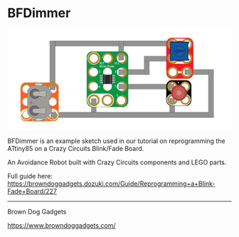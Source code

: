 # BFDimmer

![BFDimmer](Images/bfdimmer-circuit.png)

BFDimmer is an example sketch used in our tutorial on reprogramming the ATtiny85 on a Crazy Circuits Blink/Fade Board.

An Avoidance Robot built with Crazy Circuits components and LEGO parts.

Full guide here: https://browndoggadgets.dozuki.com/Guide/Reprogramming+a+Blink-Fade+Board/227


---

Brown Dog Gadgets

https://www.browndoggadgets.com/

